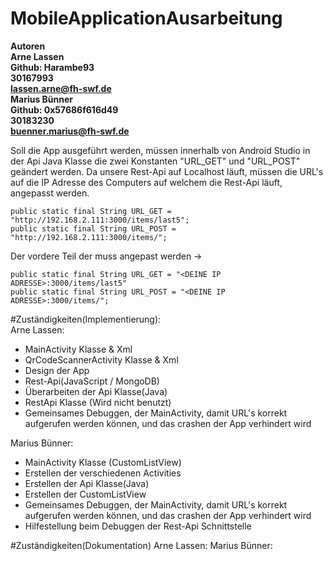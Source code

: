 # MobileApplicationAusarbeitung

**Autoren** <br>
**Arne Lassen** <br>
**Github: Harambe93** <br>
**30167993** <br>
**lassen.arne@fh-swf.de** <br>
**Marius Bünner** <br>
**Github: 0x57686f616d49** <br>
**30183230** <br>
**buenner.marius@fh-swf.de** <br>

Soll die App ausgeführt werden, müssen innerhalb von Android Studio in der Api Java Klasse die zwei Konstanten "URL_GET" und "URL_POST" geändert werden. Da unsere Rest-Api auf Localhost läuft, müssen die URL's auf die IP Adresse des Computers auf welchem die Rest-Api läuft, angepasst werden.

```
public static final String URL_GET = "http://192.168.2.111:3000/items/last5";
public static final String URL_POST = "http://192.168.2.111:3000/items/";
```

Der vordere Teil der muss angepast werden ->

```
public static final String URL_GET = "<DEINE IP ADRESSE>:3000/items/last5"
public static final String URL_POST = "<DEINE IP ADRESSE>:3000/items/";
```


#Zuständigkeiten(Implementierung):
<br>
Arne Lassen:
- MainActivity Klasse & Xml
- QrCodeScannerActivity Klasse & Xml
- Design der App
- Rest-Api(JavaScript / MongoDB)
- Überarbeiten der Api Klasse(Java)
- RestApi Klasse (Wird nicht benutzt)
- Gemeinsames Debuggen, der MainActivity, damit URL's korrekt aufgerufen werden können, und das crashen der App verhindert wird

Marius Bünner:
- MainActivity Klasse (CustomListView)
- Erstellen der verschiedenen Activities
- Erstellen der Api Klasse(Java)
- Erstellen der CustomListView
- Gemeinsames Debuggen, der MainActivity, damit URL's korrekt aufgerufen werden können, und das crashen der App verhindert wird
- Hilfestellung beim Debuggen der Rest-Api Schnittstelle

#Zuständigkeiten(Dokumentation)
Arne Lassen:
Marius Bünner:
